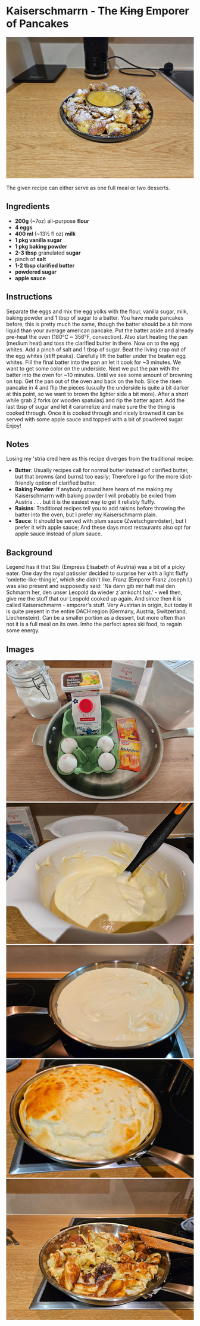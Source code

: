 # Kaiserschmarrn - The ~~King~~ Emporer of Pancakes

![Finished Dish](images/kaiserschmarrn/00.jpg)

The given recipe can either serve as one full meal or two desserts.

## Ingredients
- **200g** (~7oz) all-purpose **flour**
- **4 eggs**
- **400 ml** (~13½ fl oz) **milk**
- **1 pkg vanilla sugar**
- **1 pkg baking powder**
- **2-3 tbsp** granulated **sugar**
- pinch of **salt**
- **1-2 tbsp clarified butter**
- **powdered sugar**
- **apple sauce**

## Instructions
Separate the eggs and mix the egg yolks with the flour, vanilla sugar, milk, baking powder and 1 tbsp of sugar to a batter. You have made pancakes before, this is pretty much the same, though the batter should be a bit more liquid than your average american pancake.
Put the batter aside and already pre-heat the oven (180°C ~ 356°F, convection). Also start heating the pan (medium heat) and toss the clarified butter in there.
Now on to the egg whites. Add a pinch of salt and 1 tbsp of sugar. Beat the living crap out of the egg whites (stiff peaks).
Carefully lift the batter under the beaten egg whites.
Fill the final batter into the pan an let it cook for ~3 minutes. We want to get some color on the underside.
Next we put the pan with the batter into the oven for ~10 minutes. Until we see some amount of browning on top.
Get the pan out of the oven and back on the hob. Slice the risen pancake in 4 and flip the pieces (usually the underside is quite a bit darker at this point, so we want to brown the lighter side a bit more).
After a short while grab 2 forks (or wooden spatulas) and rip the batter apart. Add the last tbsp of sugar and let it caramelize and make sure the the thing is cooked through.
Once it is cooked through and nicely browned it can be served with some apple sauce and topped with a bit of powdered sugar. Enjoy!

## Notes
Losing my 'stria cred here as this recipe diverges from the traditional recipe:
* **Butter**: Usually recipes call for normal butter instead of clarified butter, but that browns (and burns) too easily; Therefore I go for the more idiot-friendly option of clarified butter.
* **Baking Powder**: If anybody around here hears of me making my Kaiserschmarrn with baking powder I will probably be exiled from Austria . . . but it is the easiest way to get it reliably fluffy.
* **Raisins**: Traditional recipes tell you to add raisins before throwing the batter into the oven, but I prefer my Kaiserschmarrn plain.
* **Sauce**: It should be served with plum sauce (Zwetschgenröster), but I prefer it with apple sauce; And these days most restaurants also opt for apple sauce instead of plum sauce.

## Background
Legend has it that Sisi (Empress Elisabeth of Austria) was a bit of a picky eater. One day the royal patissier decided to surprise her with a light fluffy 'omlette-like-thingie', which she didn't like. Franz (Emporer Franz Joseph I.) was also present and supposedly said: 'Na dann gib mir halt mal den Schmarrn her, den unser Leopold da wieder z´amkocht hat.' - well then, give me the stuff that our Leopold cooked up again.
And since then it is called Kaiserschmarrn - emporer's stuff.
Very Austrian in origin, but today it is quite present in the entire DACH region (Germany, Austria, Switzerland, Liechenstein). Can be a smaller portion as a dessert, but more often than not it is a full meal on its own. Imho the perfect apres ski food, to regain some energy.

## Images

![Ingredients](images/kaiserschmarrn/01.jpg)
![Batter](images/kaiserschmarrn/02.jpg)
![Pan](images/kaiserschmarrn/03.jpg)
![Out Of The Oven](images/kaiserschmarrn/04.jpg)
![Ripped Apart](images/kaiserschmarrn/05.jpg)

